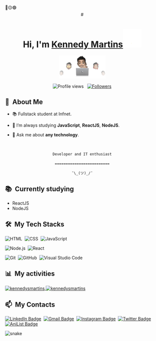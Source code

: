 





<div>
🔴🟡🟢

<br>

</div>


<div align="center">
# <h1 align="center">Hi, I'm <a href="https://github.com/kennedysmartins">Kennedy Martins<a><img src="./.github/wave.gif" width="60px" /></h1>
<p align="center"><img src="./.github/cover.png" width="30%"></p>

  
</div>

<p align="center">
  <img src="https://komarev.com/ghpvc/?username=kennedysmartins&color=blueviolet" alt="Profile views" />
  &nbsp;
  <a href="https://github.com/kennedysmartins?tab=followers">
    <img src="https://img.shields.io/github/followers/kennedysmartins?style=social" alt="Followers" />
  </a>
</p>


<div>

  ## 🧭 &nbsp;About Me

  - 📚 Fullstack student at Infnet.
  <!-- - 🔭 I'm currently working on <a href="#">MyJob</a> -->

  - 🌱  I’m always studying **JavaScript**, **ReactJS**, **NodeJS**.

  - 💬 Ask me about **any technology**.


  <br>
  

</div>


<div align="center">

  `Developer and IT enthusiast`
  <br>

  `=========================`
  <br>

  `¯\_(ツ)_/¯`
</div>


<div>

  ## 📚 &nbsp;Currently studying

  - ReactJS
  - NodeJS

</div>


<div>

  ## 🛠️ &nbsp;My Tech Stacks

  ![HTML](https://img.shields.io/badge/-HTML-0D1117?style=flat&logo=HTML5)&nbsp;
  ![CSS](https://img.shields.io/badge/-CSS-0D1117?style=flat&logo=CSS3&logoColor=1572B6)&nbsp;
  ![JavaScript](https://img.shields.io/badge/-JavaScript-0D1117?style=flat&logo=javascript)&nbsp;
  <!-- ![TypeScript](https://img.shields.io/badge/-TypeScript-0D1117?style=flat&logo=typescript)&nbsp; -->
  ![Node.js](https://img.shields.io/badge/-Node.js-0D1117?style=flat&logo=node.js)&nbsp;
  ![React](https://img.shields.io/badge/-React-0D1117?style=flat&logo=react)&nbsp;
  <!-- ![React Native](https://img.shields.io/badge/-React%20Native-0D1117?style=flat&logo=react)&nbsp; -->
  <!-- ![Kotlin](https://img.shields.io/badge/-Kotlin-0D1117?style=flat&logo=kotlin)&nbsp; -->
  <!-- ![Dart](https://img.shields.io/badge/-Dart-0D1117?style=flat&logo=dart)&nbsp; -->
  <!-- ![Flutter](https://img.shields.io/badge/-Flutter-0D1117?style=flat&logo=flutter)&nbsp; -->
  <!-- ![PostgreSQL](https://img.shields.io/badge/-PostgreSQL-0D1117?style=flat&logo=postgresql)&nbsp; -->
  <!-- ![Python](https://img.shields.io/badge/-Python-0D1117?style=flat&logo=python)&nbsp; -->
  <!-- ![Django](https://img.shields.io/badge/-Django-0D1117?style=flat&logo=django)&nbsp; -->
  <!-- ![Jupyter Notebook](https://img.shields.io/badge/-Jupyter%20Notebook-0D1117?style=flat&logo=jupyter)&nbsp; -->
  <!-- ![Docker](https://img.shields.io/badge/-Docker-0D1117?style=flat&logo=docker)&nbsp; -->
  ![Git](https://img.shields.io/badge/-Git-0D1117?style=flat&logo=git)&nbsp;
  ![GitHub](https://img.shields.io/badge/-GitHub-0D1117?style=flat&logo=github)&nbsp;
  ![Visual Studio Code](https://img.shields.io/badge/-VS%20Code-0D1117?style=flat&logo=visual-studio-code&logoColor=007ACC)&nbsp;
  <!-- ![Markdown](https://img.shields.io/badge/-Markdown-0D1117?style=flat&logo=markdown) -->

</div>


<div>

  ## 📊 &nbsp;My activities
  <a href="https://github.com/kennedysmartins">
    <img width=450 height=170 align="center" alt="kennedysmartins" src="https://github-readme-stats.vercel.app/api?username=kennedysmartins&theme=midnight-purple&show_icons=true&bg_color=0D1117&hide_border=true&count_private=true" />
  </a>
  <a href="https://github.com/kennedysmartins">
    <img align="center" alt="kennedysmartins" src="https://github-readme-stats.vercel.app/api/top-langs/?username=kennedysmartins&theme=midnight-purple&layout=compact&bg_color=0D1117&hide_border=true&count_private=true" />
  </a>
</div>

<div>

  ## 📫 &nbsp;My Contacts

  <!-- [![Portfolio Badge](https://img.shields.io/badge/-Portifolio-blueviolet?style=flat-square&logo=Portfolio&logoColor=white)](https://kennedysmartins.github.io/)&nbsp; -->
  [![LinkedIn Badge](https://img.shields.io/badge/-Pablo_Silva-blue?style=flat-square&logo=Linkedin&logoColor=white&link=https://www.linkedin.com/in/kennedysmartins/)](https://www.linkedin.com/in/kennedysmartins/)&nbsp;
  [![Gmail Badge](https://img.shields.io/badge/-pablo.pds100@gmail.com-red?style=flat-square&logo=Gmail&logoColor=white)](mailto:pablo.pds100@gmail.com)&nbsp;
  [![Instagram Badge](https://img.shields.io/badge/-kennedysmartins__-EB2A08?style=flat-square&logo=Instagram&logoColor=white)](https://www.instagram.com/kennedysmartins_/)&nbsp;
  [![Twitter Badge](https://img.shields.io/badge/-kennedysmartins-blue?style=flat-square&logo=Twitter&logoColor=white)](https://twitter.com/kennedysmartins)&nbsp;
  [![AniList Badge](https://img.shields.io/badge/-kennedysmartins-C063FF?style=flat-square&logo=Anilist&logoColor=white)](https://anilist.co/user/kennedysmartins/)

</div>


<!-- ![Snake animation](https://github.com/kennedysmartins/kennedysmartins/blob/output/github-contribution-grid-snake.svg) -->

<div>
  <img src="https://github.com/kennedysmartins/kennedysmartins/raw/output/github-contribution-grid-snake.svg" alt="snake"></center>
</div>

<!-- ## 📚 &nbsp;My Projects -->

